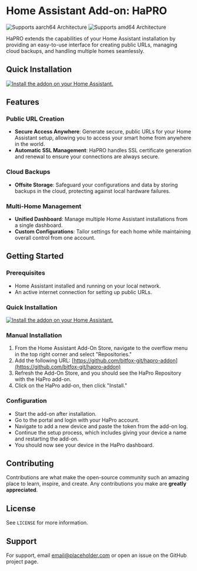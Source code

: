 # Home Assistant Add-on: HaPRO

![Supports aarch64 Architecture][aarch64-shield]
![Supports amd64 Architecture][amd64-shield]

<!-- ![Supports armhf Architecture][armhf-shield] -->
<!-- ![Supports armv7 Architecture][armv7-shield] -->
<!-- ![Supports i386 Architecture][i386-shield] -->

HaPRO extends the capabilities of your Home Assistant installation by providing an easy-to-use interface for creating public URLs, managing cloud backups, and handling multiple homes seamlessly.

## Quick Installation
[![Install the addon on your Home Assistant.](https://my.home-assistant.io/badges/supervisor_add_addon_repository.svg)](https://my.home-assistant.io/redirect/supervisor_add_addon_repository/?repository_url=https%3A%2F%2Fgithub.com%2Fbitfox-git%2Fhapro-addon)

## Features

### Public URL Creation

- **Secure Access Anywhere**: Generate secure, public URLs for your Home Assistant setup, allowing you to access your smart home from anywhere in the world.
- **Automatic SSL Management**: HaPRO handles SSL certificate generation and renewal to ensure your connections are always secure.

### Cloud Backups

<!-- - **Scheduled Backups**: Configure automatic backups on a daily, weekly, or monthly basis. -->
- **Offsite Storage**: Safeguard your configurations and data by storing backups in the cloud, protecting against local hardware failures.

### Multi-Home Management

- **Unified Dashboard**: Manage multiple Home Assistant installations from a single dashboard.
- **Custom Configurations**: Tailor settings for each home while maintaining overall control from one account.

## Getting Started

### Prerequisites

- Home Assistant installed and running on your local network.
- An active internet connection for setting up public URLs.

### Quick Installation
[![Install the addon on your Home Assistant.](https://my.home-assistant.io/badges/supervisor_add_addon_repository.svg)](https://my.home-assistant.io/redirect/supervisor_add_addon_repository/?repository_url=https%3A%2F%2Fgithub.com%2Fbitfox-git%2Fhapro-addon)

### Manual Installation

1. From the Home Assistant Add-On Store, navigate to the overflow menu in the top right corner and select "Repositories."
2. Add the following URL: [https://github.com/bitfox-git/hapro-addon](https://github.com/bitfox-git/hapro-addon)
3. Refresh the Add-On Store, and you should see the HaPro Repository with the HaPro add-on.
4. Click on the HaPro add-on, then click "Install."

### Configuration

-  Start the add-on after installation.
- Go to the portal and login with your HaPro account.
- Navigate to add a new device and paste the token from the add-on log.
- Continue the setup process, which includes giving your device a name and restarting the add-on.
- You should now see your device in the HaPro dashboard.

## Contributing

Contributions are what make the open-source community such an amazing place to learn, inspire, and create. Any contributions you make are **greatly appreciated**.

## License

See `LICENSE` for more information.

## Support

For support, email email@placeholder.com or open an issue on the GitHub project page.


[aarch64-shield]: https://img.shields.io/badge/aarch64-yes-green.svg
[amd64-shield]: https://img.shields.io/badge/amd64-yes-green.svg
[armhf-shield]: https://img.shields.io/badge/armhf-yes-green.svg
[armv7-shield]: https://img.shields.io/badge/armv7-yes-green.svg
[i386-shield]: https://img.shields.io/badge/i386-yes-green.svg
